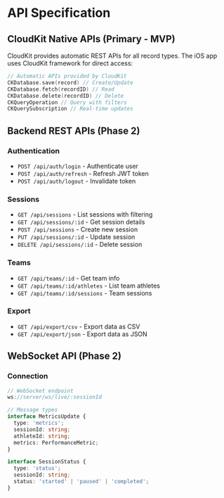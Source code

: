 # API Specification

## CloudKit Native APIs (Primary - MVP)
CloudKit provides automatic REST APIs for all record types. The iOS app uses CloudKit framework for direct access:

```swift
// Automatic APIs provided by CloudKit
CKDatabase.save(record) // Create/Update
CKDatabase.fetch(recordID) // Read
CKDatabase.delete(recordID) // Delete
CKQueryOperation // Query with filters
CKQuerySubscription // Real-time updates
```

## Backend REST APIs (Phase 2)

### Authentication
- `POST /api/auth/login` - Authenticate user
- `POST /api/auth/refresh` - Refresh JWT token
- `POST /api/auth/logout` - Invalidate token

### Sessions
- `GET /api/sessions` - List sessions with filtering
- `GET /api/sessions/:id` - Get session details
- `POST /api/sessions` - Create new session
- `PUT /api/sessions/:id` - Update session
- `DELETE /api/sessions/:id` - Delete session

### Teams
- `GET /api/teams/:id` - Get team info
- `GET /api/teams/:id/athletes` - List team athletes
- `GET /api/teams/:id/sessions` - Team sessions

### Export
- `GET /api/export/csv` - Export data as CSV
- `GET /api/export/json` - Export data as JSON

## WebSocket API (Phase 2)

### Connection
```typescript
// WebSocket endpoint
ws://server/ws/live/:sessionId

// Message types
interface MetricsUpdate {
  type: 'metrics';
  sessionId: string;
  athleteId: string;
  metrics: PerformanceMetric;
}

interface SessionStatus {
  type: 'status';
  sessionId: string;
  status: 'started' | 'paused' | 'completed';
}
```

